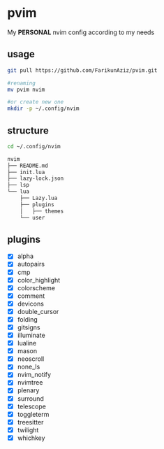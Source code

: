 # pvim

My **PERSONAL** nvim config according to my needs

## usage

```bash
git pull https://github.com/FarikunAziz/pvim.git

#renaming
mv pvim nvim

#or create new one
mkdir -p ~/.config/nvim
```

## structure

```bash
cd ~/.config/nvim
```

```bash
nvim
├── README.md
├── init.lua
├── lazy-lock.json
├── lsp
└── lua
    ├── Lazy.lua
    ├── plugins
    │   ├── themes
    └── user
```

## plugins
- [x] alpha
- [x] autopairs
- [x] cmp
- [x] color_highlight
- [x] colorscheme
- [x] comment
- [x] devicons
- [x] double_cursor
- [x] folding
- [x] gitsigns
- [x] illuminate
- [x] lualine
- [x] mason
- [x] neoscroll
- [x] none_ls
- [x] nvim_notify
- [x] nvimtree
- [x] plenary
- [x] surround
- [x] telescope
- [x] toggleterm
- [x] treesitter
- [x] twilight
- [x] whichkey
